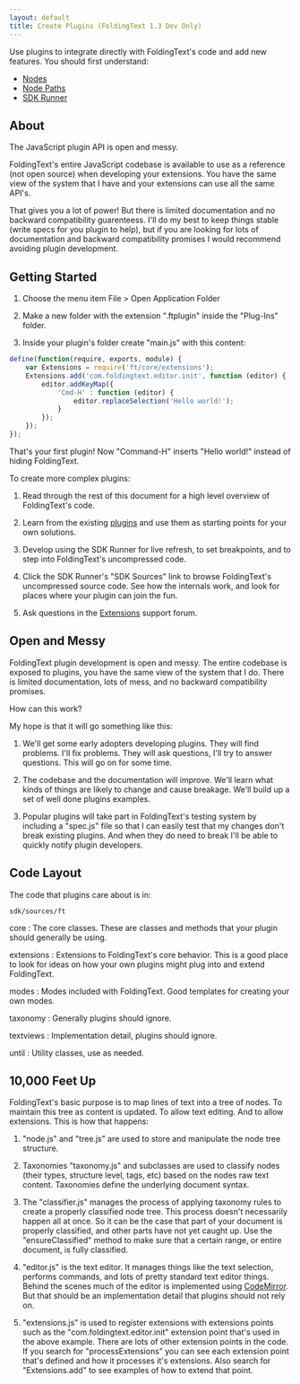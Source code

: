```yaml
---
layout: default
title: Create Plugins (FoldingText 1.3 Dev Only)
---
```

Use plugins to integrate directly with FoldingText's code and add new features. You should first understand:

- [Nodes](../nodes)
- [Node Paths](../nodepaths)
- [SDK Runner](../runner)

## About

The JavaScript plugin API is open and messy.

FoldingText's entire JavaScript codebase is available to use as a reference (not open source) when developing your extensions. You have the same view of the system that I have and your extensions can use all the same API's.

That gives you a lot of power! But there is limited documentation and no backward compatibility guarenteess. I'll do my best to keep things stable (write specs for you plugin to help), but if you are looking for lots of documentation and backward compatibility promises I would recommend avoiding plugin development.

## Getting Started

1. Choose the menu item File > Open Application Folder

2. Make a new folder with the extension ".ftplugin" inside the "Plug-Ins" folder.

3. Inside your plugin's folder create "main.js" with this content:

```javascript
define(function(require, exports, module) {
	var Extensions = require('ft/core/extensions');
	Extensions.add('com.foldingtext.editor.init', function (editor) {
		editor.addKeyMap({
			'Cmd-H' : function (editor) {
				editor.replaceSelection('Hello world!');
			}
		});
	});
});
```

That's your first plugin! Now "Command-H" inserts "Hello world!" instead of hiding FoldingText.

To create more complex plugins:

1. Read through the rest of this document for a high level overview of FoldingText's code.

2. Learn from the existing [plugins](/posts/extensions/plugins/) and use them as starting points for your own solutions.

3. Develop using the SDK Runner for live refresh, to set breakpoints, and to step into FoldingText's uncompressed code.

4. Click the SDK Runner's "SDK Sources" link to browse FoldingText's uncompressed source code. See how the internals work, and look for places where your plugin can join the fun.

5. Ask questions in the [Extensions](http://support.foldingtext.com/discussions/extensions) support forum.

## Open and Messy

FoldingText plugin development is open and messy. The entire codebase is exposed to plugins, you have the same view of the system that I do. There is limited documentation, lots of mess, and no backward compatibility promises.

How can this work?

My hope is that it will go something like this:

1. We'll get some early adopters developing plugins. They will find problems. I'll fix problems. They will ask questions, I'll try to answer questions. This will go on for some time.

2. The codebase and the documentation will improve. We'll learn what kinds of things are likely to change and cause breakage. We'll build up a set of well done plugins examples.

3. Popular plugins will take part in FoldingText's testing system by including a "spec.js" file so that I can easily test that my changes don't break existing plugins. And when they do need to break I'll be able to quickly notify plugin developers.

## Code Layout

The code that plugins care about is in:

    sdk/sources/ft

core
:	The core classes. These are classes and methods that your plugin should generally be using.

extensions
:	Extensions to FoldingText's core behavior. This is a good place to look for ideas on how your own plugins might plug into and extend FoldingText.

modes
:	Modes included with FoldingText. Good templates for creating your own modes.

taxonomy
:	Generally plugins should ignore.

textviews
:	Implementation detail, plugins should ignore.

until
:	Utility classes, use as needed.

## 10,000 Feet Up

FoldingText's basic purpose is to map lines of text into a tree of nodes. To maintain this tree as content is updated. To allow text editing. And to allow extensions. This is how that happens:

1. "node.js" and "tree.js" are used to store and manipulate the node tree structure.

2. Taxonomies "taxonomy.js" and subclasses are used to classify nodes (their types, structure level, tags, etc) based on the nodes raw text content. Taxonomies define the underlying document syntax.

3. The "classifier.js" manages the process of applying taxonomy rules to create a properly classified node tree. This process doesn't necessarily happen all at once. So it can be the case that part of your document is properly classified, and other parts have not yet caught up. Use the "ensureClassified" method to make sure that a certain range, or entire document, is fully classified.

4. "editor.js" is the text editor. It manages things like the text selection, performs commands, and lots of pretty standard text editor things. Behind the scenes much of the editor is implemented using [CodeMirror](http://www.codemirror.net). But that should be an implementation detail that plugins should not rely on.

5. "extensions.js" is used to register extensions with extensions points such as the "com.foldingtext.editor.init" extension point that's used in the above example. There are lots of other extension points in the code. If you search for "processExtensions" you can see each extension point that's defined and how it processes it's extensions. Also search for "Extensions.add" to see examples of how to extend that point.